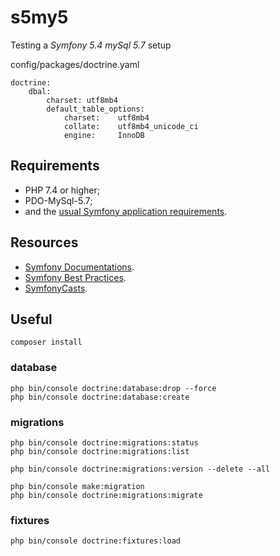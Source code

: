 s5my5
========================

Testing a _Symfony 5.4_ _mySql 5.7_ setup

config/packages/doctrine.yaml

    doctrine:
        dbal:
            charset: utf8mb4
            default_table_options:
                charset:    utf8mb4
                collate:    utf8mb4_unicode_ci
                engine:     InnoDB

Requirements
------------
* PHP 7.4 or higher;
* PDO-MySql-5.7;
* and the [usual Symfony application requirements][6].

Resources
------------
* [Symfony Documentations][8].
* [Symfony Best Practices][5].
* [SymfonyCasts][4].

Useful
--------
`composer install`  

### database
`php bin/console doctrine:database:drop --force`  
`php bin/console doctrine:database:create`  

### migrations
`php bin/console doctrine:migrations:status`  
`php bin/console doctrine:migrations:list`  

`php bin/console doctrine:migrations:version --delete --all`  

`php bin/console make:migration`  
`php bin/console doctrine:migrations:migrate`  

### fixtures
`php bin/console doctrine:fixtures:load`  







[2]: https://symfony.com/
[3]: https://symfony.com/doc/current/setup.html
[4]: https://symfonycasts.com/
[5]: https://symfony.com/doc/current/best_practices.html
[6]: https://symfony.com/doc/current/reference/requirements.html
[7]: https://symfony.com/cloud/
[8]: https://symfony.com/doc/current/